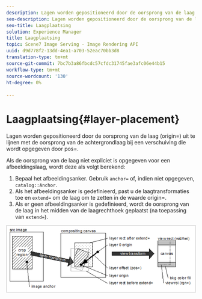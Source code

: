 ```yaml
---
description: Lagen worden gepositioneerd door de oorsprong van de laag (origin=) uit te lijnen met de oorsprong van de achtergrondlaag bij een verschuiving die wordt opgegeven door pos=.
seo-description: Lagen worden gepositioneerd door de oorsprong van de laag (origin=) uit te lijnen met de oorsprong van de achtergrondlaag bij een verschuiving die wordt opgegeven door pos=.
seo-title: Laagplaatsing
solution: Experience Manager
title: Laagplaatsing
topic: Scene7 Image Serving - Image Rendering API
uuid: d9d778f2-13dd-4ea1-a703-52eac70bb3d8
translation-type: tm+mt
source-git-commit: 7bc7b3a86fbcdc57cfdc31745fae3afc06e44b15
workflow-type: tm+mt
source-wordcount: '130'
ht-degree: 0%

---
```



# Laagplaatsing{#layer-placement}

Lagen worden gepositioneerd door de oorsprong van de laag (origin=) uit te lijnen met de oorsprong van de achtergrondlaag bij een verschuiving die wordt opgegeven door pos=.

Als de oorsprong van de laag niet expliciet is opgegeven voor een afbeeldingslaag, wordt deze als volgt berekend:

1. Bepaal het afbeeldingsanker. Gebruik `anchor=` of, indien niet opgegeven, `catalog::Anchor`.
1. Als het afbeeldingsanker is gedefinieerd, past u de laagtransformaties toe en `extend=` om de laag om te zetten in de waarde origin=.
1. Als er geen afbeeldingsanker is gedefinieerd, wordt de oorsprong van de laag in het midden van de laagrechthoek geplaatst (na toepassing van `extend=`).

![](assets/layerplacement.png)

